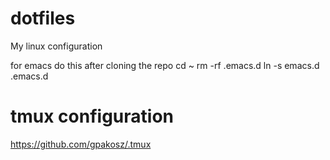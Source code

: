# dotfiles
My linux configuration

for emacs do this after cloning the repo
cd ~
rm -rf .emacs.d
ln -s emacs.d .emacs.d



# tmux configuration
https://github.com/gpakosz/.tmux

